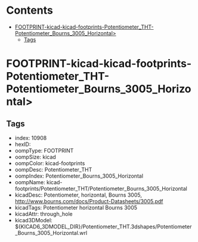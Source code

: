 



Contents
========

* [FOOTPRINT-kicad-kicad-footprints-Potentiometer_THT-Potentiometer_Bourns_3005_Horizontal>](#footprint-kicad-kicad-footprints-potentiometer_tht-potentiometer_bourns_3005_horizontal)
	* [Tags](#tags)

# FOOTPRINT-kicad-kicad-footprints-Potentiometer_THT-Potentiometer_Bourns_3005_Horizontal>

## Tags

- index: 10908
- hexID: 
- oompType: FOOTPRINT
- oompSize: kicad
- oompColor: kicad-footprints
- oompDesc: Potentiometer_THT
- oompIndex: Potentiometer_Bourns_3005_Horizontal
- oompName: kicad-footprints/Potentiometer_THT/Potentiometer_Bourns_3005_Horizontal
- kicadDesc: Potentiometer, horizontal, Bourns 3005, http://www.bourns.com/docs/Product-Datasheets/3005.pdf
- kicadTags: Potentiometer horizontal Bourns 3005
- kicadAttr: through_hole
- kicad3DModel: ${KICAD6_3DMODEL_DIR}/Potentiometer_THT.3dshapes/Potentiometer_Bourns_3005_Horizontal.wrl
